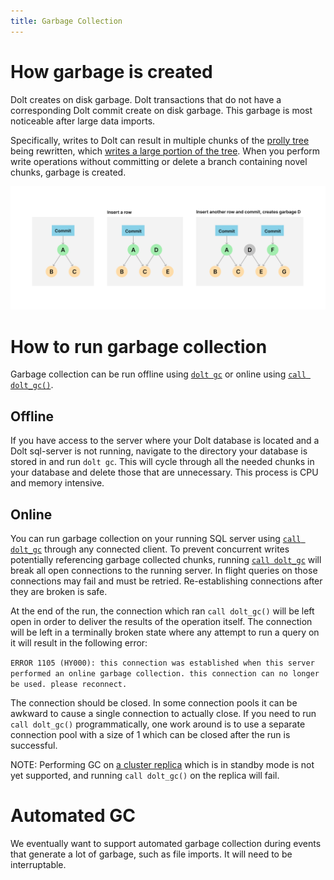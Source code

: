 ```yaml
---
title: Garbage Collection
---
```


# How garbage is created

Dolt creates on disk garbage. Dolt transactions that do not have a corresponding Dolt commit create on disk garbage. This garbage is most noticeable after large data imports.

Specifically, writes to Dolt can result in multiple chunks of the [prolly
tree](https://www.dolthub.com/blog/2020-04-01-how-dolt-stores-table-data) being rewritten,
which [writes a large portion of the
tree](https://www.dolthub.com/blog/2020-05-13-dolt-commit-graph-and-structural-sharing/#cant_share).
When you perform write operations without committing or delete a branch containing novel
chunks, garbage is created.

![How garbage is created](../../../.gitbook/assets/how-garbage-is-created.png)

# How to run garbage collection

Garbage collection can be run offline using [`dolt gc`](../../cli/cli.md#dolt-gc) or online using [`call dolt_gc()`](../version-control/dolt-sql-procedures.md#dolt_gc).

## Offline

If you have access to the server where your Dolt database is located and a Dolt sql-server is not running, navigate to the directory your database is stored in and run `dolt gc`. This will cycle through all the needed chunks in your database and delete those that are unnecessary. This process is CPU and memory intensive.

## Online

You can run garbage collection on your running SQL server using [`call dolt_gc`](../version-control/dolt-sql-procedures.md#dolt_gc) through any connected client. To prevent concurrent
writes potentially referencing garbage collected chunks, running
[`call dolt_gc`](../version-control/dolt-sql-procedures.md#dolt_gc) will break all open
connections to the running server. In flight queries on those connections may fail and must be retried. Re-establishing connections after they are broken is safe.

At the end of the run, the connection which ran `call dolt_gc()` will be left open in order to deliver the results of the operation itself. The connection will be left in a terminally broken state where any attempt to run a query on it will result in the following error:

`ERROR 1105 (HY000): this connection was established when this server performed an online garbage collection. this connection can no longer be used. please reconnect.`

The connection should be closed. In some connection pools it can be awkward to cause a single connection to actually close. If you need to run `call dolt_gc()` programmatically, one work around is to use a separate connection pool with a size of 1 which can be closed after the run is successful.

NOTE: Performing GC on [a cluster replica](../server/replication.md) which is in standby mode is not yet supported, and running `call dolt_gc()` on the replica will fail.

# Automated GC

We eventually want to support automated garbage collection during events that generate a
lot of garbage, such as file imports. It will need to be interruptable.
